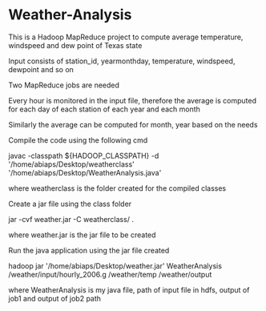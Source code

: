 # Weather-Analysis

  This is a Hadoop MapReduce project to compute average temperature, windspeed and dew point of Texas state

  Input consists of station_id, yearmonthday, temperature, windspeed, dewpoint and so on

  Two MapReduce jobs are needed

  Every hour is monitored in the input file, therefore the average is computed for each day of each station of each year and each month

  Similarly the average can be computed for month, year based on the needs

  Compile the code using the following cmd

  javac -classpath ${HADOOP_CLASSPATH} -d '/home/abiaps/Desktop/weatherclass' '/home/abiaps/Desktop/WeatherAnalysis.java' 
  
  where weatherclass is the folder created for the compiled classes
  
  Create a jar file using the class folder

  jar -cvf weather.jar -C weatherclass/ . 
  
  where weather.jar is the jar file to be created
  
  Run the java application using the jar file created

  hadoop jar '/home/abiaps/Desktop/weather.jar' WeatherAnalysis /weather/input/hourly_2006.g /weather/temp /weather/output
  
  where WeatherAnalysis is my java file, path of input file in hdfs, output of job1 and output of job2 path


  

  


